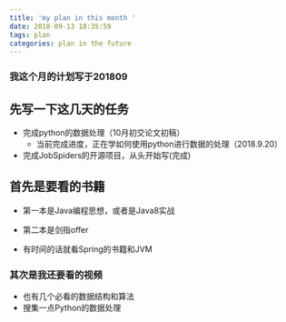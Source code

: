 ```yaml
---
title: 'my plan in this month '
date: 2018-09-13 18:35:59
tags: plan
categories: plan in the future
---
```

### 我这个月的计划写于201809

## 先写一下这几天的任务
  * 完成python的数据处理（10月初交论文初稿）
    - 当前完成进度，正在学如何使用python进行数据的处理（2018.9.20）
  * 完成JobSpiders的开源项目，从头开始写(完成)

## 首先是要看的书籍
  - 第一本是Java编程思想，或者是Java8实战
  
  - 第二本是剑指offer
  - 有时间的话就看Spring的书籍和JVM

### 其次是我还要看的视频
  - 也有几个必看的数据结构和算法
  - 搜集一点Python的数据处理
